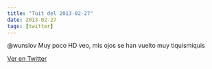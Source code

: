 ```yaml
---
title: "Tuit del 2013-02-27"
date: 2013-02-27
tags: [twitter]
---
```


@wunslov Muy poco HD veo, mis ojos se han vuelto muy tiquismiquis



[Ver en Twitter](https://twitter.com/i/web/status/306863814836637696)
